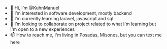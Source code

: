 - 👋 Hi, I’m @KuhnManuel
- 👀 I’m interested in software development, mostly backend
- 🌱 I’m currently learning laravel, javascript and sql
- 💞️ I’m looking to collaborate on project related to what I'm learning but I'm open to a new experiences
- 📫 How to reach me, I'm living in Posadas, Misones, but you can text me here


<!---
KuhnManuel/KuhnManuel is a ✨ special ✨ repository because its `README.md` (this file) appears on your GitHub profile.
You can click the Preview link to take a look at your changes.
--->
